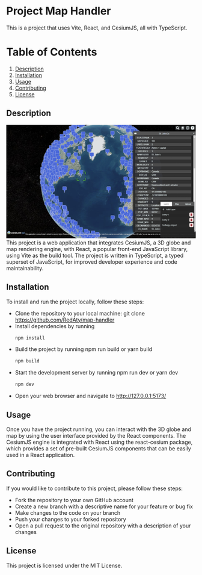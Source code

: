 # Project Map Handler
This is a project that uses Vite, React, and CesiumJS, all with TypeScript.

# Table of Contents
1. [Description](#Description)
2. [Installation](#Installation)
3. [Usage](#Usage)
4. [Contributing](#Contributing)
5. [License](#License)

## Description

![Screenshot about map](public/screenshot_2.png)
This project is a web application that integrates CesiumJS, a 3D globe and map rendering engine, with React, a popular front-end JavaScript library, using Vite as the build tool. The project is written in TypeScript, a typed superset of JavaScript, for improved developer experience and code maintainability.

## Installation
To install and run the project locally, follow these steps:

 - Clone the repository to your local machine: git clone https://github.com/RedAty/map-handler
 - Install dependencies by running
    ```bash
    npm install
    ```
 - Build the project by running npm run build or yarn build
    ```bash
    npm build
    ```
 - Start the development server by running npm run dev or yarn dev
    ```bash
    npm dev
    ```
 - Open your web browser and navigate to http://127.0.0.1:5173/

## Usage
Once you have the project running, you can interact with the 3D globe and map by using the user interface provided by the React components. The CesiumJS engine is integrated with React using the react-cesium package, which provides a set of pre-built CesiumJS components that can be easily used in a React application.

## Contributing
If you would like to contribute to this project, please follow these steps:

- Fork the repository to your own GitHub account
- Create a new branch with a descriptive name for your feature or bug fix
- Make changes to the code on your branch
- Push your changes to your forked repository
- Open a pull request to the original repository with a description of your changes

## License
This project is licensed under the MIT License.
